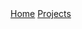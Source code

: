<div class="info">
  <header markdown="0">
  </header>
</div>
<div markdown="1" class="menu">

  <a href="index.md">Home</a> <a href="projects.md">Projects</a>
</div>
